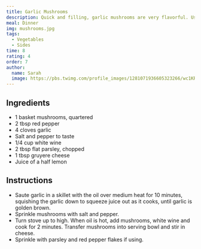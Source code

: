 ```yaml
---
title: Garlic Mushrooms
description: Quick and filling, garlic mushrooms are very flavorful. Use only fresh ingredients for this one.
meal: Dinner
img: mushrooms.jpg
tags:
  - Vegetables
  - Sides
time: 8
rating: 4
order: 7
author:
  name: Sarah
  image: https://pbs.twimg.com/profile_images/1281071936605323266/wc1KRZLK_400x400.jpg
---
```


## Ingredients

- 1 basket mushrooms, quartered
- 2 tbsp red pepper
- 4 cloves garlic
- Salt and pepper to taste
- 1/4 cup white wine
- 2 tbsp flat parsley, chopped
- 1 tbsp gruyere cheese
- Juice of a half lemon

## Instructions

- Saute garlic in a skillet with the oil over medium heat for 10 minutes, squishing the garlic down to squeeze juice out as it cooks, until garlic is golden brown.
- Sprinkle mushrooms with salt and pepper.
- Turn stove up to high. When oil is hot, add mushrooms, white wine and cook for 2 minutes. Transfer mushrooms into serving bowl and stir in cheese.
- Sprinkle with parsley and red pepper flakes if using.
